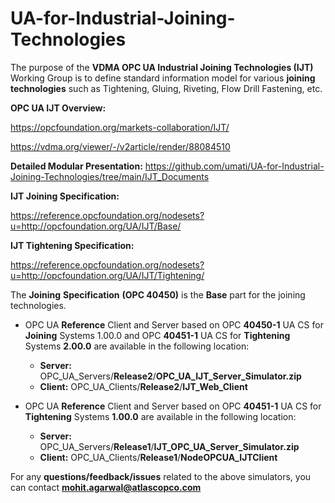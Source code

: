 # UA-for-Industrial-Joining-Technologies
The purpose of the **VDMA OPC UA Industrial Joining Technologies (IJT)** Working Group is to define standard information model for various **joining** **technologies** such as Tightening, Gluing, Riveting, Flow Drill Fastening, etc.

**OPC UA IJT Overview:** 

https://opcfoundation.org/markets-collaboration/IJT/

https://vdma.org/viewer/-/v2article/render/88084510 

**Detailed Modular Presentation:** https://github.com/umati/UA-for-Industrial-Joining-Technologies/tree/main/IJT_Documents 

**IJT Joining Specification:** 

https://reference.opcfoundation.org/nodesets?u=http://opcfoundation.org/UA/IJT/Base/

**IJT Tightening Specification:** 

https://reference.opcfoundation.org/nodesets?u=http://opcfoundation.org/UA/IJT/Tightening/ 

The **Joining** **Specification** **(OPC 40450)** is the **Base** part for the joining technologies.

- OPC UA **Reference** Client and Server based on OPC **40450-1** UA CS for **Joining** Systems 1.00.0 and OPC **40451-1** UA CS for **Tightening** Systems **2.00.0** are available in the following location:

    * **Server:** OPC_UA_Servers/**Release2**/**OPC_UA_IJT_Server_Simulator.zip**
    * **Client:** OPC_UA_Clients/**Release2**/**IJT_Web_Client**

- OPC UA **Reference** Client and Server based on OPC **40451-1** UA CS for **Tightening** Systems **1.00.0** are available in the following location:

   * **Server:** OPC_UA_Servers/**Release1**/**IJT_OPC_UA_Server_Simulator.zip**
   * **Client:** OPC_UA_Clients/**Release1**/**NodeOPCUA_IJTClient**

For any **questions/feedback/issues** related to the above simulators, you can contact **mohit.agarwal@atlascopco.com**


